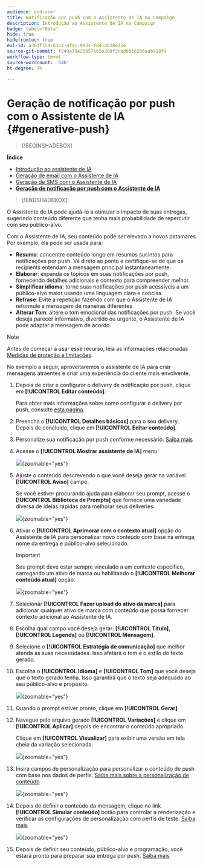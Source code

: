 ```yaml
---
audience: end-user
title: Notificação por push com o Assistente de IA no Campaign
description: Introdução ao Assistente de IA no Campaign
badge: label="Beta"
hide: true
hidefromtoc: true
exl-id: a361f75d-63c2-4fdc-993c-f8414b18e13e
source-git-commit: f249a73e25857e65e200f3cbd9516206aab918f9
workflow-type: tm+mt
source-wordcount: '546'
ht-degree: 9%

---
```


# Geração de notificação por push com o Assistente de IA {#generative-push}

>[!BEGINSHADEBOX]

**Índice**

* [Introdução ao assistente de IA](generative-gs.md)
* [Geração de email com o Assistente de IA](generative-content.md)
* [Geração de SMS com o Assistente de IA](generative-sms.md)
* **[Geração de notificação por push com o Assistente de IA](generative-push.md)**

>[!ENDSHADEBOX]


O Assistente de IA pode ajudá-lo a otimizar o impacto de suas entregas, sugerindo conteúdo diferente que tenha mais probabilidade de repercutir com seu público-alvo.

Com o Assistente de IA, seu conteúdo pode ser elevado a novos patamares. Por exemplo, ela pode ser usada para:

* **Resuma**: concentre conteúdo longo em resumos sucintos para notificações por push. Vá direto ao ponto e certifique-se de que os recipients entendam a mensagem principal instantaneamente.
* **Elaborar**: expanda os tópicos em suas notificações por push, fornecendo detalhes adicionais e contexto para compreender melhor.
* **Simplificar idioma**: torne suas notificações por push acessíveis a um público-alvo maior usando uma linguagem clara e concisa.
* **Refrase**: Evite a repetição fazendo com que o Assistente de IA reformule a mensagem de maneiras diferentes
* **Alterar Tom**: altere o tom emocional das notificações por push. Se você deseja parecer informativo, divertido ou urgente, o Assistente de IA pode adaptar a mensagem de acordo.

>[!NOTE]
>
>Antes de começar a usar esse recurso, leia as informações relacionadas [Medidas de proteção e limitações](generative-gs.md#guardrails-and-limitations).

No exemplo a seguir, aproveitaremos o assistente de IA para criar mensagens atraentes e criar uma experiência do cliente mais envolvente.

1. Depois de criar e configurar o delivery de notificação por push, clique em **[!UICONTROL Editar conteúdo]**.

   Para obter mais informações sobre como configurar o delivery por push, consulte [esta página](../push/create-push.md).

1. Preencha o **[!UICONTROL Detalhes básicos]** para o seu delivery. Depois de concluído, clique em **[!UICONTROL Editar conteúdo]**.

1. Personalize sua notificação por push conforme necessário. [Saiba mais](../push/content-push.md)

1. Acesse o **[!UICONTROL Mostrar assistente de IA]** menu.

   ![](assets/push-genai-1.png){zoomable=&quot;yes&quot;}

1. Ajuste o conteúdo descrevendo o que você deseja gerar na variável **[!UICONTROL Aviso]** campo.

   Se você estiver procurando ajuda para elaborar seu prompt, acesse o **[!UICONTROL Biblioteca de Prompts]** que fornece uma variedade diversa de ideias rápidas para melhorar seus deliveries.

   ![](assets/push-genai-2.png){zoomable=&quot;yes&quot;}

1. Ativar o **[!UICONTROL Aprimorar com o contexto atual]** opção do Assistente de IA para personalizar novo conteúdo com base na entrega, nome da entrega e público-alvo selecionado.

   >[!IMPORTANT]
   >
   > Seu prompt deve estar sempre vinculado a um contexto específico, carregando um ativo de marca ou habilitando o **[!UICONTROL Melhorar conteúdo atual]** opção.

   ![](assets/push-genai-3.png){zoomable=&quot;yes&quot;}

1. Selecionar **[!UICONTROL Fazer upload do ativo da marca]** para adicionar qualquer ativo de marca com conteúdo que possa fornecer contexto adicional ao Assistente de IA.

1. Escolha qual campo você deseja gerar: **[!UICONTROL Título]**, **[!UICONTROL Legenda]** ou **[!UICONTROL Mensagem]**.

1. Selecione o **[!UICONTROL Estratégia de comunicação]** que melhor atenda às suas necessidades. Isso afetará o tom e o estilo do texto gerado.

1. Escolha o **[!UICONTROL Idioma]** e **[!UICONTROL Tom]** que você deseja que o texto gerado tenha. Isso garantirá que o texto seja adequado ao seu público-alvo e propósito.

   ![](assets/push-genai-4.png){zoomable=&quot;yes&quot;}

1. Quando o prompt estiver pronto, clique em **[!UICONTROL Gerar]**.

1. Navegue pelo arquivo gerado **[!UICONTROL Variações]** e clique em **[!UICONTROL Aplicar]** depois de encontrar o conteúdo apropriado.

   Clique em **[!UICONTROL Visualizar]** para exibir uma versão em tela cheia da variação selecionada.

   ![](assets/push-genai-5.png){zoomable=&quot;yes&quot;}

1. Insira campos de personalização para personalizar o conteúdo de push com base nos dados de perfis. [Saiba mais sobre a personalização de conteúdo](../personalization/personalize.md)

   ![](assets/push-genai-6.png){zoomable=&quot;yes&quot;}

1. Depois de definir o conteúdo da mensagem, clique no link **[!UICONTROL Simular conteúdo]** botão para controlar a renderização e verificar as configurações de personalização com perfis de teste. [Saiba mais](../preview-test/preview-content.md)

   ![](assets/push-genai-7.png){zoomable=&quot;yes&quot;}

1. Depois de definir seu conteúdo, público-alvo e programação, você estará pronto para preparar sua entrega por push. [Saiba mais](../monitor/prepare-send.md)

